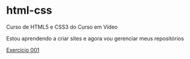 # html-css
 Curso de HTML5 e CSS3 do Curso em Vídeo

Estou aprendendo a criar sites e agora vou gerenciar meus repositórios

<a href="https://erickbarauna.github.io/html-css/ecercícios/ex001/index.html">Exercício 001</a>